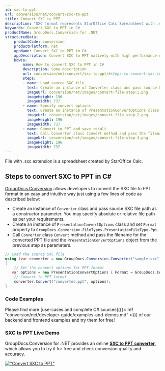 ```yaml
---
id: sxc-to-ppt
url: conversion/net/convert/sxc-to-ppt
title: Convert SXC to PPT
description: "SXC format represents StarOffice Calc Spreadsheet with .sxc extension. Learn how to convert SXC to PPT file programmatically in C# language using GroupDocs.Conversion for .NET library."
keywords: Convert SXC to PPT in C#
productName: GroupDocs.Conversion for .NET
structuredData:
    productCode: conversion
    productPlatform: net
    appName: Convert SXC to PPT in C#
    appDescription: Convert SXC to PPT natively with high performance using C# language and server side GroupDocs.Conversion for .NET APIs, without the use of any software like Microsoft or Open Office.
    howTo:
        name: How to convert SXC to PPT in C# 
        description: Some description
        url: conversion/net/convert/sxc-to-ppt/#steps-to-convert-sxc-to-ppt-in-c
        steps:
        - name: Load source SXC file 
          text: Create an instance of Converter class and pass source SXC file path as a constructor parameter. You may specify absolute or relative file path as per your requirements. 
          imageUrl: conversion/net/images/convert-file-step-1.png
          imageHeight: 196
          imageWidth: 737
        - name: Specify convert options 
          text: Create an instance of PresentationConvertOptions class.
          imageUrl: conversion/net/images/convert-file-step-2.png
          imageHeight: 196
          imageWidth: 737
        - name: Convert to PPT and save result 
          text: Call Converter class Convert method and pass the filename for the converted HTML file and the PresentationConvertOptions object from the previous step as parameters.
          imageUrl: conversion/net/images/convert-file-step-3.png
          imageHeight: 196
          imageWidth: 737
---
```


File with .sxc extension is a spreadsheet created by StarOffice Calc.

## Steps to convert SXC to PPT in C#

[GroupDocs.Conversion](https://products.groupdocs.com/conversion/net) allows developers to convert the SXC file to PPT format in an easy and intuitive way just using a few lines of code as described below:

* Create an instance of `Converter` class and pass source SXC file path as a constructor parameter. You may specify absolute or relative file path as per your requirements. 
* Create an instance of `PresentationConvertOptions` class and set `Format` property to `GroupDocs.Conversion.FileTypes.PresentationFileType.Ppt`.
* Call `Converter` class `Convert` method and pass the filename for the converted PPT file and the `PresentationConvertOptions` object from the previous step as parameters.

```csharp
// Load the source SXC file
using (var converter = new GroupDocs.Conversion.Converter("sample.sxc"))
{
    // Set the convert options for PPT format
   var options = new PresentationConvertOptions { Format = GroupDocs.Conversion.FileTypes.PresentationFileType.Ppt };
    // Convert to PPT format
    converter.Convert("converted.ppt", options);
}
```

### Code Examples

Please find more [use-cases and complete C# sources]({{< ref "conversion/net/developer-guide/examples-and-demos.md" >}}) of our backend and frontend examples and try them for free!

### SXC to PPT Live Demo

GroupDocs.Conversion for .NET provides an online [**SXC to PPT converter**](https://products.groupdocs.app/conversion/sxc-to-ppt), which allows you to try it for free and check conversion quality and accuracy.

[!["Convert SXC to PPT"](conversion/net/images/convert-to-ppt/convert-sxc-to-ppt.png)](https://products.groupdocs.app/conversion/sxc-to-ppt)